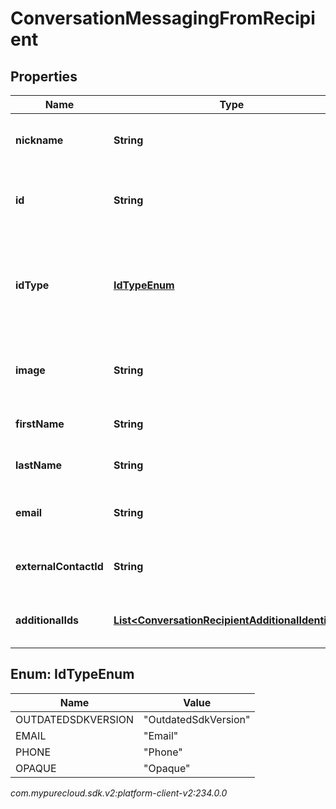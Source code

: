 # ConversationMessagingFromRecipient


## Properties

| Name | Type | Description | Notes |
| ------------ | ------------- | ------------- | ------------- |
| **nickname** | **String** | Nickname or display name of the recipient. |  [optional] |
| **id** | **String** | The recipient ID specific to the provider. |  |
| **idType** | [**IdTypeEnum**](#Enum--IdTypeEnum) | The recipient ID type. This is used to indicate the format used for the ID. |  [optional] |
| **image** | **String** | URL of an image that represents the recipient. |  [optional] |
| **firstName** | **String** | First name of the recipient. |  [optional] |
| **lastName** | **String** | Last name of the recipient. |  [optional] |
| **email** | **String** | E-mail address of the recipient. |  [optional] |
| **externalContactId** | **String** | The identifier of the external contact. |  [optional] |
| **additionalIds** | [**List&lt;ConversationRecipientAdditionalIdentifier&gt;**](ConversationRecipientAdditionalIdentifier) | List of recipient additional identifiers |  [optional] |


## Enum: IdTypeEnum

| Name | Value |
| ---- | ----- |
| OUTDATEDSDKVERSION | &quot;OutdatedSdkVersion&quot; | 
| EMAIL | &quot;Email&quot; | 
| PHONE | &quot;Phone&quot; | 
| OPAQUE | &quot;Opaque&quot; | 




_com.mypurecloud.sdk.v2:platform-client-v2:234.0.0_
